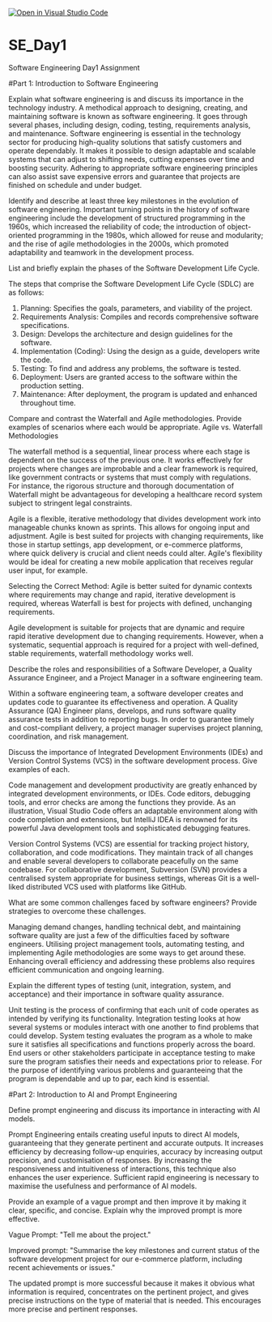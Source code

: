 [![Open in Visual Studio Code](https://classroom.github.com/assets/open-in-vscode-2e0aaae1b6195c2367325f4f02e2d04e9abb55f0b24a779b69b11b9e10269abc.svg)](https://classroom.github.com/online_ide?assignment_repo_id=15572577&assignment_repo_type=AssignmentRepo)
# SE_Day1
Software Engineering Day1 Assignment

#Part 1: Introduction to Software Engineering

Explain what software engineering is and discuss its importance in the technology industry.
A methodical approach to designing, creating, and maintaining software is known as software engineering. It goes through several phases, including  design, coding, testing, requirements analysis, and maintenance. 
Software engineering is essential in the technology sector for producing high-quality solutions that satisfy customers and operate dependably. It makes it possible to design adaptable and scalable systems that can adjust to shifting needs, cutting expenses over time and boosting security. Adhering to appropriate software engineering principles can also assist save expensive errors and guarantee that projects are finished on schedule and under budget.




Identify and describe at least three key milestones in the evolution of software engineering.
Important turning points in the history of software engineering include the development of structured programming in the 1960s, which increased the reliability of code; the introduction of object-oriented programming in the 1980s, which allowed for reuse and modularity; and the rise of agile methodologies in the 2000s, which promoted adaptability and teamwork in the development process.


List and briefly explain the phases of the Software Development Life Cycle.

The steps that comprise the Software Development Life Cycle (SDLC) are as follows:
1. Planning: Specifies the goals, parameters, and viability of the project.
2. Requirements Analysis: Compiles and records comprehensive software specifications.
3. Design: Develops the architecture and design guidelines for the software.
4. Implementation (Coding): Using the design as a guide, developers write the code.
5. Testing: To find and address any problems, the software is tested.
6. Deployment: Users are granted access to the software within the production setting.
7. Maintenance: After deployment, the program is updated and enhanced throughout time.


Compare and contrast the Waterfall and Agile methodologies. Provide examples of scenarios where each would be appropriate.
Agile vs. Waterfall Methodologies

The waterfall method is a sequential, linear process where each stage is dependent on the success of the previous one. It works effectively for projects where changes are improbable and a clear framework is required, like government contracts or systems that must comply with regulations. For instance, the rigorous structure and thorough documentation of Waterfall might be advantageous for developing a healthcare record system subject to stringent legal constraints.

Agile is a flexible, iterative methodology that divides development work into manageable chunks known as sprints. This allows for ongoing input and adjustment. Agile is best suited for projects with changing requirements, like those in startup settings, app development, or e-commerce platforms, where quick delivery is crucial and client needs could alter. Agile's flexibility would be ideal for creating a new mobile application that receives regular user input, for example.

Selecting the Correct Method: Agile is better suited for dynamic contexts where requirements may change and rapid, iterative development is required, whereas Waterfall is best for projects with defined, unchanging requirements.

Agile development is suitable for projects that are dynamic and require rapid iterative development due to changing requirements. However, when a systematic, sequential approach is required for a project with well-defined, stable requirements, waterfall methodology works well.


Describe the roles and responsibilities of a Software Developer, a Quality Assurance Engineer, and a Project Manager in a software engineering team.

Within a software engineering team, a software developer creates and updates code to guarantee its effectiveness and operation. A Quality Assurance (QA) Engineer plans, develops, and runs software quality assurance tests in addition to reporting bugs. In order to guarantee timely and cost-compliant delivery, a project manager supervises project planning, coordination, and risk management.

Discuss the importance of Integrated Development Environments (IDEs) and Version Control Systems (VCS) in the software development process. Give examples of each.

Code management and development productivity are greatly enhanced by integrated development environments, or IDEs. Code editors, debugging tools, and error checks are among the functions they provide. As an illustration, Visual Studio Code offers an adaptable environment along with code completion and extensions, but IntelliJ IDEA is renowned for its powerful Java development tools and sophisticated debugging features.

Version Control Systems (VCS) are essential for tracking project history, collaboration, and code modifications. They maintain track of all changes and enable several developers to collaborate peacefully on the same codebase. For collaborative development, Subversion (SVN) provides a centralised system appropriate for business settings, whereas Git is a well-liked distributed VCS used with platforms like GitHub.


What are some common challenges faced by software engineers? Provide strategies to overcome these challenges.

Managing demand changes, handling technical debt, and maintaining software quality are just a few of the difficulties faced by software engineers. Utilising project management tools, automating testing, and implementing Agile methodologies are some ways to get around these. Enhancing overall efficiency and addressing these problems also requires efficient communication and ongoing learning.

Explain the different types of testing (unit, integration, system, and acceptance) and their importance in software quality assurance.

Unit testing is the process of confirming that each unit of code operates as intended by verifying its functionality. Integration testing looks at how several systems or modules interact with one another to find problems that could develop. System testing evaluates the program as a whole to make sure it satisfies all specifications and functions properly across the board. End users or other stakeholders participate in acceptance testing to make sure the program satisfies their needs and expectations prior to release. For the purpose of identifying various problems and guaranteeing that the program is dependable and up to par, each kind is essential.


#Part 2: Introduction to AI and Prompt Engineering


Define prompt engineering and discuss its importance in interacting with AI models.

Prompt Engineering entails creating useful inputs to direct AI models, guaranteeing that they generate pertinent and accurate outputs. It increases efficiency by decreasing follow-up enquiries, accuracy by increasing output precision, and customisation of responses. By increasing the responsiveness and intuitiveness of interactions, this technique also enhances the user experience. Sufficient rapid engineering is necessary to maximise the usefulness and performance of AI models.

Provide an example of a vague prompt and then improve it by making it clear, specific, and concise. Explain why the improved prompt is more effective.

Vague Prompt: "Tell me about the project."

Improved prompt: "Summarise the key milestones and current status of the software development project for our e-commerce platform, including recent achievements or issues."

The updated prompt is more successful because it makes it obvious what information is required, concentrates on the pertinent project, and gives precise instructions on the type of material that is needed. This encourages more precise and pertinent responses.
